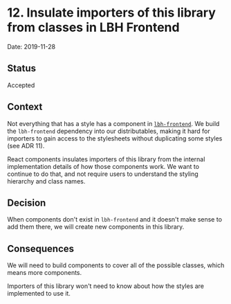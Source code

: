 # 12. Insulate importers of this library from classes in LBH Frontend

Date: 2019-11-28

## Status

Accepted

## Context

Not everything that has a style has a component in
[`lbh-frontend`](https://github.com/LBHackney-IT/lbh-frontend). We build the
`lbh-frontend` dependency into our distributables, making it hard for importers
to gain access to the stylesheets without duplicating some styles (see ADR 11).

React components insulates importers of this library from the internal
implementation details of how those components work. We want to continue to do
that, and not require users to understand the styling hierarchy and class names.

## Decision

When components don't exist in `lbh-frontend` and it doesn't make sense to add
them there, we will create new components in this library.

## Consequences

We will need to build components to cover all of the possible classes, which
means more components.

Importers of this library won't need to know about how the styles are
implemented to use it.
